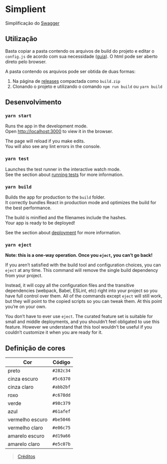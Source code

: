 # Simplient

Simplificação do [Swagger](https://swagger.io)

## Utilização

Basta copiar a pasta contendo os arquivos de build do projeto e editar o `config.js` de acordo com sua necessidade ([guia](CONFIGJS.md)). O html pode ser aberto direto pelo browser.

A pasta contendo os arquivos pode ser obtida de duas formas:

1. Na página de [releases](https://github.com/nenitf/simplient/releases) compactada como `build.zip`
2. Clonando o projeto e utilizando o comando ``npm run build`` ou ``yarn build``

## Desenvolvimento
### `yarn start`

Runs the app in the development mode.<br />
Open [http://localhost:3000](http://localhost:3000) to view it in the browser.

The page will reload if you make edits.<br />
You will also see any lint errors in the console.

### `yarn test`

Launches the test runner in the interactive watch mode.<br />
See the section about [running tests](https://facebook.github.io/create-react-app/docs/running-tests) for more information.

### `yarn build`

Builds the app for production to the `build` folder.<br />
It correctly bundles React in production mode and optimizes the build for the best performance.

The build is minified and the filenames include the hashes.<br />
Your app is ready to be deployed!

See the section about [deployment](https://facebook.github.io/create-react-app/docs/deployment) for more information.

### `yarn eject`

**Note: this is a one-way operation. Once you `eject`, you can’t go back!**

If you aren’t satisfied with the build tool and configuration choices, you can `eject` at any time. This command will remove the single build dependency from your project.

Instead, it will copy all the configuration files and the transitive dependencies (webpack, Babel, ESLint, etc) right into your project so you have full control over them. All of the commands except `eject` will still work, but they will point to the copied scripts so you can tweak them. At this point you’re on your own.

You don’t have to ever use `eject`. The curated feature set is suitable for small and middle deployments, and you shouldn’t feel obligated to use this feature. However we understand that this tool wouldn’t be useful if you couldn’t customize it when you are ready for it.

## Definição de cores

| Cor             | Código    |
|-----------------|-----------|
| preto           | `#282c34` |
| cinza escuro    | `#5c6370` |
| cinza claro     | `#abb2bf` |
| roxo            | `#c678dd` |
| verde           | `#98c379` |
| azul            | `#61afef` |
| vermelho escuro | `#be5046` |
| vermelho claro  | `#e06c75` |
| amarelo escuro  | `#d19a66` |
| amarelo claro   | `#e5c07b` |

> [Créditos](https://github.com/joshdick/onedark.vim)

